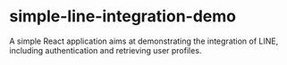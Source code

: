 # simple-line-integration-demo

A simple React application aims at demonstrating the integration of LINE, including authentication and retrieving user profiles.
